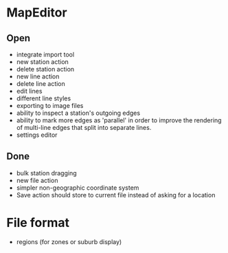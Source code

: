 # MapEditor

## Open
* integrate import tool
* new station action
* delete station action
* new line action
* delete line action
* edit lines
* different line styles
* exporting to image files
* ability to inspect a station's outgoing edges
* ability to mark more edges as 'parallel' in order to improve the rendering
  of multi-line edges that split into separate lines.
* settings editor

## Done
* bulk station dragging
* new file action
* simpler non-geographic coordinate system
* Save action should store to current file instead of asking
  for a location

# File format

* regions (for zones or suburb display)
